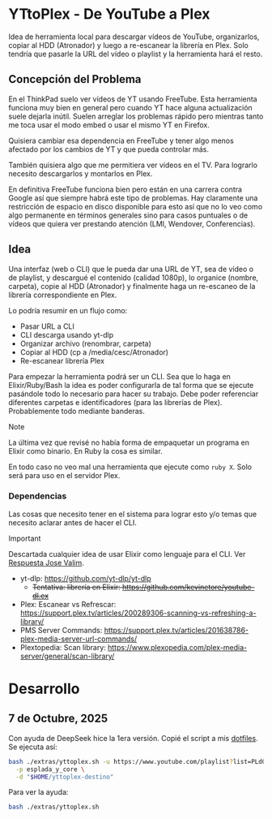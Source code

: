 # YTtoPlex - De YouTube a Plex

Idea de herramienta local para descargar vídeos de YouTube, organizarlos, copiar al HDD (Atronador) y luego a re-escanear la librería en Plex. Solo tendría que pasarle la URL del vídeo o playlist y la herramienta hará el resto.

## Concepción del Problema

En el ThinkPad suelo ver vídeos de YT usando FreeTube. Esta herramienta funciona muy bien en general pero cuando YT hace alguna actualización suele dejarla inútil. Suelen arreglar los problemas rápido pero mientras tanto me toca usar el modo embed o usar el mismo YT en Firefox.

Quisiera cambiar esa dependencia en FreeTube y tener algo menos afectado por los cambios de YT y que pueda controlar más.

También quisiera algo que me permitiera ver vídeos en el TV. Para lograrlo necesito descargarlos y montarlos en Plex.

En definitiva FreeTube funciona bien pero están en una carrera contra Google así que siempre habrá este tipo de problemas. Hay claramente una restricción de espacio en disco disponible para esto así que no lo veo como algo permanente en términos generales sino para casos puntuales o de vídeos que quiera ver prestando atención (LMI, Wendover, Conferencias).

## Idea

Una interfaz (web o CLI) que le pueda dar una URL de YT, sea de vídeo o de playlist, y descargué el contenido (calidad 1080p), lo organice (nombre, carpeta), copie al HDD (Atronador) y finalmente haga un re-escaneo de la librería correspondiente en Plex.

Lo podría resumir en un flujo como:

- Pasar URL a CLI
- CLI descarga usando yt-dlp
- Organizar archivo (renombrar, carpeta)
- Copiar al HDD (cp a /media/cesc/Atronador)
- Re-escanear librería Plex

Para empezar la herramienta podrá ser un CLI. Sea que lo haga en Elixir/Ruby/Bash la idea es poder configurarla de tal forma que se ejecute pasándole todo lo necesario para hacer su trabajo. Debe poder referenciar diferentes carpetas e identificadores (para las librerías de Plex). Probablemente todo mediante banderas.

> [!Note]
> La última vez que revisé no había forma de empaquetar un programa en Elixir como binario. En Ruby la cosa es similar.
>
> En todo caso no veo mal una herramienta que ejecute como `ruby X`. Solo será para uso en el servidor Plex.


### Dependencias

Las cosas que necesito tener en el sistema para lograr esto y/o temas que necesito aclarar antes de hacer el CLI.

> [!Important]
> Descartada cualquier idea de usar Elixir como lenguaje para el CLI. Ver [Respuesta Jose Valim](https://elixirforum.com/t/how-suitable-is-elixir-for-a-cli-application/36184/13).

- yt-dlp: https://github.com/yt-dlp/yt-dlp
	- ~~Tentativa: librería en Elixir: https://github.com/kevinetore/youtube-dl.ex~~
- Plex: Escanear vs Refrescar: https://support.plex.tv/articles/200289306-scanning-vs-refreshing-a-library/
- PMS Server Commands: https://support.plex.tv/articles/201638786-plex-media-server-url-commands/
- Plextopedia: Scan library: https://www.plexopedia.com/plex-media-server/general/scan-library/

# Desarrollo

## 7 de Octubre, 2025

Con ayuda de DeepSeek hice la 1era versión. Copié el script a mis [dotfiles](https://github.com/cesc1989/dotfiles/commit/43c62a0305f65d8b464da02b66728c5cf0248c47). Se ejecuta así:
```bash
bash ./extras/yttoplex.sh -u https://www.youtube.com/playlist?list=PLd0qxsHDZqYln-sfR7cXmdZxd2H6J7vwM \
  -p esplada_y_core \
  -d "$HOME/yttoplex-destino"
```

Para ver la ayuda:
```bash
bash ./extras/yttoplex.sh
```